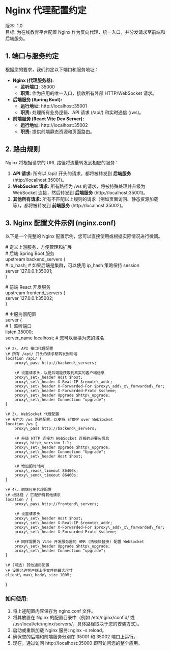 # **Nginx 代理配置约定**

版本: 1.0  
目标: 为在线教育平台配置 Nginx 作为反向代理，统一入口，并分发请求至前端和后端服务。

## **1\. 端口与服务约定**

根据您的要求，我们约定以下端口和服务地址：

* **Nginx (代理服务器):**  
  * **监听端口:** 35000  
  * **职责:** 作为应用的唯一入口，接收所有外部 HTTP/WebSocket 请求。  
* **后端服务 (Spring Boot):**  
  * **运行地址:** http://localhost:35001  
  * **职责:** 处理所有业务逻辑、API 请求 (/api/) 和实时通信 (/ws)。  
* **前端服务 (React Vite Dev Server):**  
  * **运行地址:** http://localhost:35002  
  * **职责:** 提供前端静态资源和页面路由。

## **2\. 路由规则**

Nginx 将根据请求的 URL 路径将流量转发到相应的服务：

1. **API 请求:** 所有以 /api/ 开头的请求，都将被转发到 **后端服务** (http://localhost:35001)。  
2. **WebSocket 请求:** 所有路径为 /ws 的请求，将被特殊处理并升级为 WebSocket 连接，然后转发到 **后端服务** (http://localhost:35001)。  
3. **其他所有请求:** 所有不匹配以上规则的请求（例如页面访问、静态资源加载等），都将被转发到 **前端服务** (http://localhost:35002)。

## **3\. Nginx 配置文件示例 (nginx.conf)**

以下是一个完整的 Nginx 配置示例，您可以直接使用或根据实际情况进行微调。

\# 定义上游服务，方便管理和扩展  
\# 后端 Spring Boot 服务  
upstream backend\_servers {  
    \# ip\_hash; \# 如果后端是集群，可以使用 ip\_hash 策略保持 session  
    server 127.0.0.1:35001;  
}

\# 前端 React 开发服务  
upstream frontend\_servers {  
    server 127.0.0.1:35002;  
}

\# 主服务器配置  
server {  
    \# 1\. 监听端口  
    listen 35000;  
    server\_name localhost; \# 您可以替换为您的域名

    \# 2\. API 接口代理配置  
    \# 所有 /api/ 开头的请求都转发到后端  
    location /api/ {  
        proxy\_pass http://backend\_servers;

        \# 设置请求头，以便后端能获取到真实的客户端信息  
        proxy\_set\_header Host $host;  
        proxy\_set\_header X-Real-IP $remote\_addr;  
        proxy\_set\_header X-Forwarded-For $proxy\_add\_x\_forwarded\_for;  
        proxy\_set\_header X-Forwarded-Proto $scheme;  
        proxy\_set\_header Upgrade $http\_upgrade;  
        proxy\_set\_header Connection "upgrade";  
    }

    \# 3\. WebSocket 代理配置  
    \# 专门为 /ws 路径配置，以支持 STOMP over WebSocket  
    location /ws {  
        proxy\_pass http://backend\_servers;  
          
        \# 升级 HTTP 连接为 WebSocket 连接的必要头信息  
        proxy\_http\_version 1.1;  
        proxy\_set\_header Upgrade $http\_upgrade;  
        proxy\_set\_header Connection "Upgrade";  
        proxy\_set\_header Host $host;

        \# 增加超时时间  
        proxy\_read\_timeout 86400s;  
        proxy\_send\_timeout 86400s;  
    }

    \# 4\. 前端应用代理配置  
    \# 根路径 / 匹配所有其他请求  
    location / {  
        proxy\_pass http://frontend\_servers;  
          
        \# 设置请求头  
        proxy\_set\_header Host $host;  
        proxy\_set\_header X-Real-IP $remote\_addr;  
        proxy\_set\_header X-Forwarded-For $proxy\_add\_x\_forwarded\_for;  
        proxy\_set\_header X-Forwarded-Proto $scheme;

        \# 同样需要为 Vite 开发服务器的 HMR (热模块替换) 配置 WebSocket  
        proxy\_set\_header Upgrade $http\_upgrade;  
        proxy\_set\_header Connection "upgrade";  
    }

    \# (可选) 其他通用配置  
    \# 设置允许客户端上传文件的最大尺寸  
    client\_max\_body\_size 100M;   
}

### **如何使用:**

1. 将上述配置内容保存为 nginx.conf 文件。  
2. 将其放置在 Nginx 的配置目录中（例如 /etc/nginx/conf.d/ 或 /usr/local/etc/nginx/servers/，具体路径取决于您的安装方式）。  
3. 启动或重新加载 Nginx 服务: nginx \-s reload。  
4. 确保您的后端和前端服务分别在 35001 和 35002 端口上运行。  
5. 现在，通过访问 http://localhost:35000 即可访问您的整个应用。